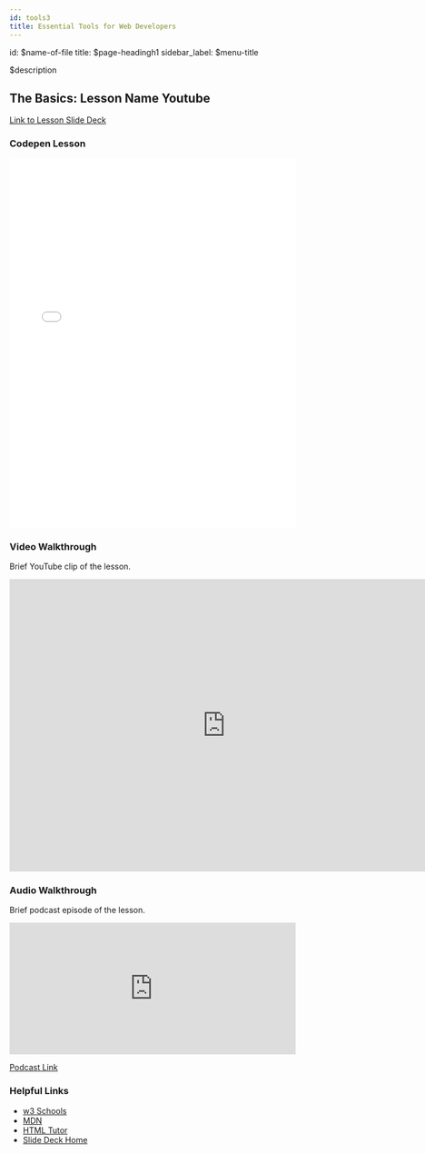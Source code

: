 ```yaml
---
id: tools3
title: Essential Tools for Web Developers
---
```



id: $name-of-file
title: $page-headingh1
sidebar_label: $menu-title

$description


<section class="inner-section">

## The Basics: Lesson Name Youtube

<a href="https://slides.com/lennyroyroy/deck#/9" target="_blank" class="button">Link to Lesson Slide Deck</a>

</section>


<section class="inner-section">

### Codepen Lesson <a name="chapter-1"></a>



<iframe height="650" style="width: 100%;" scrolling="no" title="The Basics: The Paragraph Tag" src="//codepen.io/lennyroycodes/embed/preview/vwbXpJ/?height=300&theme-id=37020&default-tab=html,result&editable=true" frameborder="no" allowtransparency="true" allowfullscreen="true">
  See the Pen <a href='https://codepen.io/lennyroycodes/pen/vwbXpJ/'>The Basics: The Paragraph Tag</a> by lennyroy
  (<a href='https://codepen.io/lennyroycodes'>@lennyroycodes</a>) on <a href='https://codepen.io'>CodePen</a>.
</iframe>

</section>

<section class="inner-section">


### Video Walkthrough <a name="chapter-2"></a>

Brief YouTube clip of the lesson.



<iframe width="760" height="515" src="https://www.youtube.com/embed/9RVf3nZi-jw?autoplay=0&rel=0" frameborder="0" allow="accelerometer;encrypted-media; gyroscope; picture-in-picture" allowfullscreen></iframe>

</section>

<section class="inner-section">

### Audio Walkthrough <a name="chapter-3"></a>

Brief podcast episode of the lesson.

<iframe src="https://open.spotify.com/embed-podcast/episode/2k1PINTB0iVZ0fJeUZ5lUM" width="100%" height="232" frameborder="0" allowtransparency="true" allow="encrypted-media"></iframe>


<a href="https://anchor.fm/lennyroy-robles4/episodes/The-Basics-Paragraph-Tag-e4gf5l" target="_blank" class="button">Podcast Link</a>

</section>


<section class="inner-section">

### Helpful Links <a name="chapter-4"></a>

* <a href="https://www.w3schools.com/html/html_paragraphs.asp" target="_blank">w3 Schools</a>
* <a href="https://developer.mozilla.org/en-US/docs/Web/HTML/Element/p" target="_blank">MDN</a>
* <a href="http://www.htmlbasictutor.ca/paragraph-tag.htm" target="_blank">HTML Tutor</a>
* <a href="https://slides.com/lennyroyroy/deck#/" target="_blank">Slide Deck Home</a>


</section>


